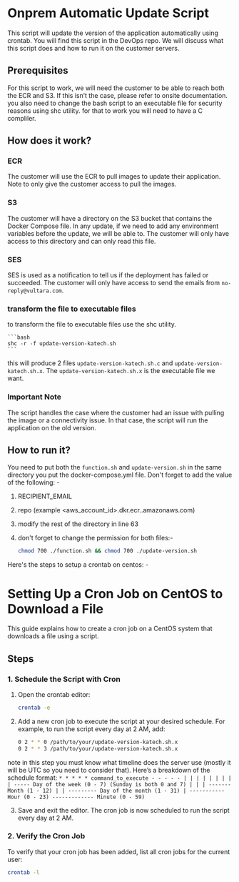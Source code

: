 # Onprem Automatic Update Script

This script will update the version of the application automatically using crontab. You will find this script in the DevOps repo. We will discuss what this script does and how to run it on the customer servers.

## Prerequisites
For this script to work, we will need the customer to be able to reach both the ECR and S3. If this isn’t the case, please refer to onsite documentation. you also need to change the bash script to an executable file for security reasons using shc utility. for that to work you will need to have a C compliler.

## How does it work?

### ECR
The customer will use the ECR to pull images to update their application. Note to only give the customer access to pull the images.

### S3
The customer will have a directory on the S3 bucket that contains the Docker Compose file. In any update, if we need to add any environment variables before the update, we will be able to. The customer will only have access to this directory and can only read this file.

### SES
SES is used as a notification to tell us if the deployment has failed or succeeded. The customer will only have access to send the emails from `no-reply@vultara.com`.

### transform the file to executable files
to transform the file to executable files use the shc utility.

    ```bash
    shc -r -f update-version-katech.sh
    ```
this will produce 2 files `update-version-katech.sh.c` and `update-version-katech.sh.x`. The `update-version-katech.sh.x` is the executable file we want.

### Important Note
The script handles the case where the customer had an issue with pulling the image or a connectivity issue. In that case, the script will run the application on the old version.

## How to run it?
You need to put both the `function.sh` and `update-version.sh` in the same directory you put the docker-compose.yml file. Don't forget to add the value of the following: -
1) RECIPIENT_EMAIL
2) repo (example <aws_account_id>.dkr.ecr.<region>.amazonaws.com)
3) modify the rest of the directory <enter the rest of the directory> in line 63
4) don't forget to change the permission for both files:-

    ```bash
    chmod 700 ./function.sh && chmod 700 ./update-version.sh
    ```

Here's the steps to setup a crontab on centos: -

# Setting Up a Cron Job on CentOS to Download a File

This guide explains how to create a cron job on a CentOS system that downloads a file using a script.

## Steps

### 1. Schedule the Script with Cron

1. Open the crontab editor:
    ```bash
    crontab -e
    ```

2. Add a new cron job to execute the script at your desired schedule. For example, to run the script every day at 2 AM, add:
    ```bash
    0 2 * * 0 /path/to/your/update-version-katech.sh.x
    0 2 * * 3 /path/to/your/update-version-katech.sh.x
    ```
note in this step you must know what timeline does the server use (mostly it will be UTC so you need to consider that).
    Here’s a breakdown of the schedule format:
    ```
    * * * * * command_to_execute
    - - - - -
    | | | | |
    | | | | ----- Day of the week (0 - 7) (Sunday is both 0 and 7)
    | | | ------- Month (1 - 12)
    | | --------- Day of the month (1 - 31)
    | ----------- Hour (0 - 23)
    ------------- Minute (0 - 59)
    ```

3. Save and exit the editor. The cron job is now scheduled to run the script every day at 2 AM.

### 2. Verify the Cron Job

To verify that your cron job has been added, list all cron jobs for the current user:
```bash
crontab -l
